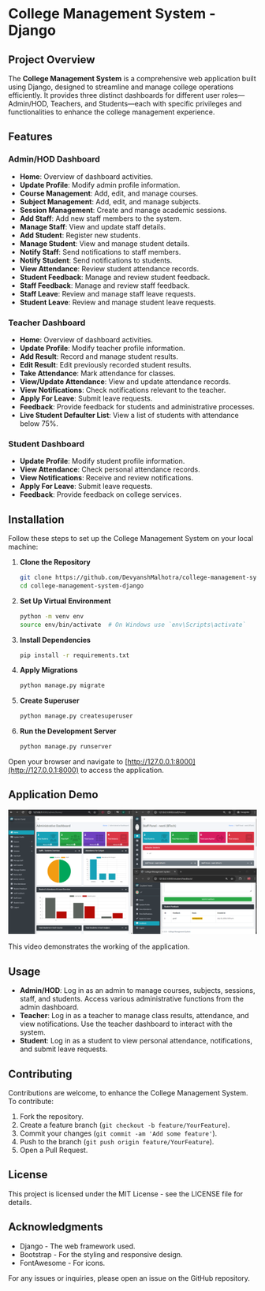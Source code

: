 # College Management System - Django

## Project Overview

The **College Management System** is a comprehensive web application built using Django, designed to streamline and manage college operations efficiently. It provides three distinct dashboards for different user roles—Admin/HOD, Teachers, and Students—each with specific privileges and functionalities to enhance the college management experience.

## Features

### Admin/HOD Dashboard
- **Home**: Overview of dashboard activities.
- **Update Profile**: Modify admin profile information.
- **Course Management**: Add, edit, and manage courses.
- **Subject Management**: Add, edit, and manage subjects.
- **Session Management**: Create and manage academic sessions.
- **Add Staff**: Add new staff members to the system.
- **Manage Staff**: View and update staff details.
- **Add Student**: Register new students.
- **Manage Student**: View and manage student details.
- **Notify Staff**: Send notifications to staff members.
- **Notify Student**: Send notifications to students.
- **View Attendance**: Review student attendance records.
- **Student Feedback**: Manage and review student feedback.
- **Staff Feedback**: Manage and review staff feedback.
- **Staff Leave**: Review and manage staff leave requests.
- **Student Leave**: Review and manage student leave requests.

### Teacher Dashboard
- **Home**: Overview of dashboard activities.
- **Update Profile**: Modify teacher profile information.
- **Add Result**: Record and manage student results.
- **Edit Result**: Edit previously recorded student results.
- **Take Attendance**: Mark attendance for classes.
- **View/Update Attendance**: View and update attendance records.
- **View Notifications**: Check notifications relevant to the teacher.
- **Apply For Leave**: Submit leave requests.
- **Feedback**: Provide feedback for students and administrative processes.
- **Live Student Defaulter List**: View a list of students with attendance below 75%.

### Student Dashboard
- **Update Profile**: Modify student profile information.
- **View Attendance**: Check personal attendance records.
- **View Notifications**: Receive and review notifications.
- **Apply For Leave**: Submit leave requests.
- **Feedback**: Provide feedback on college services.

## Installation

Follow these steps to set up the College Management System on your local machine:

1. **Clone the Repository**

    ```bash
    git clone https://github.com/DevyanshMalhotra/college-management-system-django.git
    cd college-management-system-django
    ```

2. **Set Up Virtual Environment**

    ```bash
    python -m venv env
    source env/bin/activate  # On Windows use `env\Scripts\activate`
    ```

3. **Install Dependencies**

    ```bash
    pip install -r requirements.txt
    ```

4. **Apply Migrations**

    ```bash
    python manage.py migrate
    ```

5. **Create Superuser**

    ```bash
    python manage.py createsuperuser
    ```

6. **Run the Development Server**

    ```bash
    python manage.py runserver
    ```

Open your browser and navigate to [http://127.0.0.1:8000](http://127.0.0.1:8000) to access the application.

## Application Demo

[![Watch the video](/working/thumbnail.png)](/working/working.mp4)

This video demonstrates the working of the application.

## Usage

- **Admin/HOD**: Log in as an admin to manage courses, subjects, sessions, staff, and students. Access various administrative functions from the admin dashboard.
- **Teacher**: Log in as a teacher to manage class results, attendance, and view notifications. Use the teacher dashboard to interact with the system.
- **Student**: Log in as a student to view personal attendance, notifications, and submit leave requests.

## Contributing

Contributions are welcome, to enhance the College Management System. To contribute:

1. Fork the repository.
2. Create a feature branch (`git checkout -b feature/YourFeature`).
3. Commit your changes (`git commit -am 'Add some feature'`).
4. Push to the branch (`git push origin feature/YourFeature`).
5. Open a Pull Request.

## License

This project is licensed under the MIT License - see the LICENSE file for details.

## Acknowledgments

- Django - The web framework used.
- Bootstrap - For the styling and responsive design.
- FontAwesome - For icons.

For any issues or inquiries, please open an issue on the GitHub repository.
